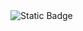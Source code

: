 <img alt="Static Badge" src="https://img.shields.io/badge/where%20is%20your%20guardian%20angel-8B0000):badgeContent">

